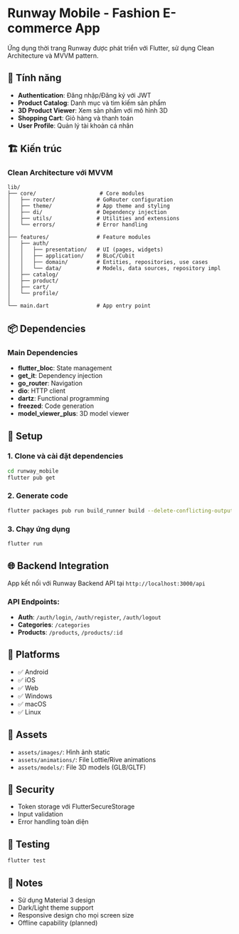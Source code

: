 # Runway Mobile - Fashion E-commerce App

Ứng dụng thời trang Runway được phát triển với Flutter, sử dụng Clean Architecture và MVVM pattern.

## 🚀 Tính năng

- **Authentication**: Đăng nhập/Đăng ký với JWT
- **Product Catalog**: Danh mục và tìm kiếm sản phẩm
- **3D Product Viewer**: Xem sản phẩm với mô hình 3D
- **Shopping Cart**: Giỏ hàng và thanh toán
- **User Profile**: Quản lý tài khoản cá nhân

## 🏗️ Kiến trúc

### Clean Architecture với MVVM
```
lib/
├── core/                    # Core modules
│   ├── router/             # GoRouter configuration
│   ├── theme/              # App theme and styling
│   ├── di/                 # Dependency injection
│   ├── utils/              # Utilities and extensions
│   └── errors/             # Error handling
│
├── features/               # Feature modules
│   ├── auth/
│   │   ├── presentation/   # UI (pages, widgets)
│   │   ├── application/    # BLoC/Cubit
│   │   ├── domain/         # Entities, repositories, use cases
│   │   └── data/           # Models, data sources, repository impl
│   ├── catalog/
│   ├── product/
│   ├── cart/
│   └── profile/
│
└── main.dart               # App entry point
```

## 📦 Dependencies

### Main Dependencies
- **flutter_bloc**: State management
- **get_it**: Dependency injection
- **go_router**: Navigation
- **dio**: HTTP client
- **dartz**: Functional programming
- **freezed**: Code generation
- **model_viewer_plus**: 3D model viewer

## 🔧 Setup

### 1. Clone và cài đặt dependencies
```bash
cd runway_mobile
flutter pub get
```

### 2. Generate code
```bash
flutter packages pub run build_runner build --delete-conflicting-outputs
```

### 3. Chạy ứng dụng
```bash
flutter run
```

## 🌐 Backend Integration

App kết nối với Runway Backend API tại `http://localhost:3000/api`

### API Endpoints:
- **Auth**: `/auth/login`, `/auth/register`, `/auth/logout`
- **Categories**: `/categories`
- **Products**: `/products`, `/products/:id`

## 📱 Platforms

- ✅ Android
- ✅ iOS
- ✅ Web
- ✅ Windows
- ✅ macOS
- ✅ Linux

## 🎨 Assets

- `assets/images/`: Hình ảnh static
- `assets/animations/`: File Lottie/Rive animations
- `assets/models/`: File 3D models (GLB/GLTF)

## 🔐 Security

- Token storage với FlutterSecureStorage
- Input validation
- Error handling toàn diện

## 🧪 Testing

```bash
flutter test
```

## 📝 Notes

- Sử dụng Material 3 design
- Dark/Light theme support
- Responsive design cho mọi screen size
- Offline capability (planned)